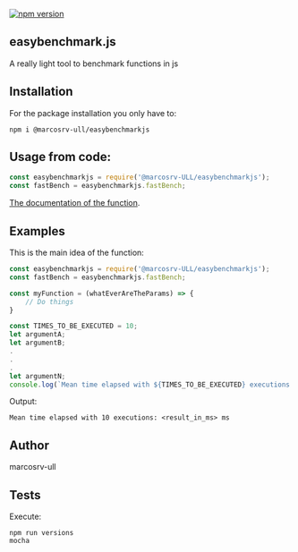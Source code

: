 [![npm version](https://badge.fury.io/js/%40marcosrv-ull%2Feasybenchmark.js.svg)](https://badge.fury.io/js/%40marcosrv-ull%2Feasybenchmark.js)

## easybenchmark.js

A really light tool to benchmark functions in js

## Installation

For the package installation you only have to:

```
npm i @marcosrv-ull/easybenchmarkjs
```

## Usage from code:

```javascript
const easybenchmarkjs = require('@marcosrv-ULL/easybenchmarkjs');
const fastBench = easybenchmarkjs.fastBench;
```

[The documentation of the function](https://marcosrv-ull.github.io/easyBenchmarkjs/).

## Examples

This is the main idea of the function:
```javascript
const easybenchmarkjs = require('@marcosrv-ULL/easybenchmarkjs');
const fastBench = easybenchmarkjs.fastBench;

const myFunction = (whatEverAreTheParams) => {
    // Do things
}

const TIMES_TO_BE_EXECUTED = 10;
let argumentA;
let argumentB;
.
.
.
let argumentN;
console.log(`Mean time elapsed with ${TIMES_TO_BE_EXECUTED} executions: ${easybenchmarkjs.fastBench(myFunction, [argumentA, argumentB, ..., argumentN], TIMES_TO_BE_EXECUTED)} ms`);
```

Output:
```
Mean time elapsed with 10 executions: <result_in_ms> ms
```
## Author

marcosrv-ull

## Tests

Execute:
```
npm run versions
mocha
```

